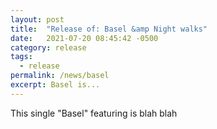 ```yaml
---
layout: post
title:  "Release of: Basel &amp Night walks"
date:   2021-07-20 08:45:42 -0500
category: release
tags:
  - release
permalink: /news/basel
excerpt: Basel is...
---
```


This single "Basel" featuring <!--more--> is blah blah